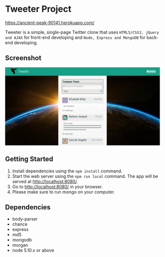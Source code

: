 # Tweeter Project

<https://ancient-peak-90141.herokuapp.com/>

Tweeter is a simple, single-page Twitter clone that uses `HTML5/CSS3, jQuery and AJAX` for front-end developing and `Node, Express and MongoDB` for back-end developing.

## Screenshot

!["Screenshot of tweets"](https://github.com/yanlinchengrui/tweeter/blob/master/docs/tweets.png)

## Getting Started

1. Install dependencies using the `npm install` command.
2. Start the web server using the `npm run local` command. The app will be served at <http://localhost:8080/>.
3. Go to <http://localhost:8080/> in your browser.
4. Please make sure to run mongo on your computer.

## Dependencies

- body-parser
- chance
- express
- md5
- mongodb
- morgan
- node 5.10.x or above